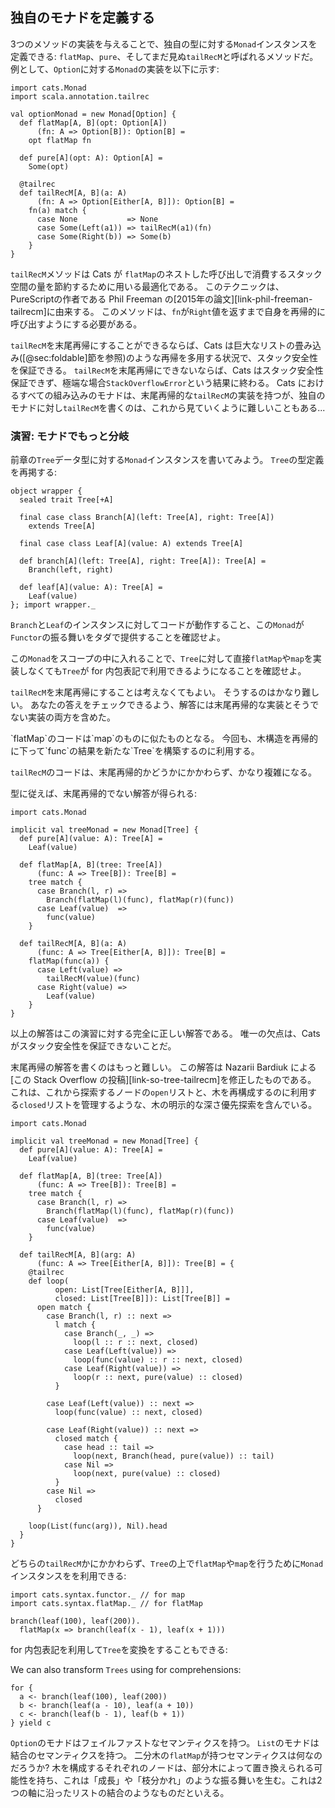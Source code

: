 ## 独自のモナドを定義する

3つのメソッドの実装を与えることで、独自の型に対する`Monad`インスタンスを定義できる:
`flatMap`、`pure`、そしてまだ見ぬ`tailRecM`と呼ばれるメソッドだ。
例として、`Option`に対する`Monad`の実装を以下に示す:

```tut:book:silent
import cats.Monad
import scala.annotation.tailrec

val optionMonad = new Monad[Option] {
  def flatMap[A, B](opt: Option[A])
      (fn: A => Option[B]): Option[B] =
    opt flatMap fn

  def pure[A](opt: A): Option[A] =
    Some(opt)

  @tailrec
  def tailRecM[A, B](a: A)
      (fn: A => Option[Either[A, B]]): Option[B] =
    fn(a) match {
      case None           => None
      case Some(Left(a1)) => tailRecM(a1)(fn)
      case Some(Right(b)) => Some(b)
    }
}
```

`tailRecM`メソッドは Cats が `flatMap`のネストした呼び出しで消費するスタック空間の量を節約するために用いる最適化である。
このテクニックは、PureScriptの作者である Phil Freeman の[2015年の論文][link-phil-freeman-tailrecm]に由来する。
このメソッドは、`fn`が`Right`値を返すまで自身を再帰的に呼び出すようにする必要がある。

`tailRecM`を末尾再帰にすることができるならば、Cats は巨大なリストの畳み込み([@sec:foldable]節を参照)のような再帰を多用する状況で、スタック安全性を保証できる。
`tailRecM`を末尾再帰にできないならば、Cats はスタック安全性保証できず、極端な場合`StackOverflowError`という結果に終わる。
Cats におけるすべての組み込みのモナドは、末尾再帰的な`tailRecM`の実装を持つが、独自のモナドに対し`tailRecM`を書くのは、これから見ていくように難しいこともある...

### 演習: モナドでもっと分岐

前章の`Tree`データ型に対する`Monad`インスタンスを書いてみよう。
`Tree`の型定義を再掲する:

```tut:book:silent
object wrapper {
  sealed trait Tree[+A]

  final case class Branch[A](left: Tree[A], right: Tree[A])
    extends Tree[A]

  final case class Leaf[A](value: A) extends Tree[A]

  def branch[A](left: Tree[A], right: Tree[A]): Tree[A] =
    Branch(left, right)

  def leaf[A](value: A): Tree[A] =
    Leaf(value)
}; import wrapper._
```

`Branch`と`Leaf`のインスタンスに対してコードが動作すること、この`Monad`が`Functor`の振る舞いをタダで提供することを確認せよ。

この`Monad`をスコープの中に入れることで、`Tree`に対して直接`flatMap`や`map`を実装しなくても`Tree`が for 内包表記で利用できるようになることを確認せよ。

`tailRecM`を末尾再帰にすることは考えなくてもよい。
そうするのはかなり難しい。
あなたの答えをチェックできるよう、解答には末尾再帰的な実装とそうでない実装の両方を含めた。

<div class="solution">
`flatMap`のコードは`map`のものに似たものとなる。
今回も、木構造を再帰的に下って`func`の結果を新たな`Tree`を構築するのに利用する。

`tailRecM`のコードは、末尾再帰的かどうかにかかわらず、かなり複雑になる。

型に従えば、末尾再帰的でない解答が得られる:

```tut:book:silent
import cats.Monad

implicit val treeMonad = new Monad[Tree] {
  def pure[A](value: A): Tree[A] =
    Leaf(value)

  def flatMap[A, B](tree: Tree[A])
      (func: A => Tree[B]): Tree[B] =
    tree match {
      case Branch(l, r) =>
        Branch(flatMap(l)(func), flatMap(r)(func))
      case Leaf(value)  =>
        func(value)
    }

  def tailRecM[A, B](a: A)
      (func: A => Tree[Either[A, B]]): Tree[B] =
    flatMap(func(a)) {
      case Left(value) =>
        tailRecM(value)(func)
      case Right(value) =>
        Leaf(value)
    }
}
```

以上の解答はこの演習に対する完全に正しい解答である。
唯一の欠点は、Cats がスタック安全性を保証できないことだ。

末尾再帰の解答を書くのはもっと難しい。
この解答は Nazarii Bardiuk による[この Stack Overflow の投稿][link-so-tree-tailrecm]を修正したものである。
これは、これから探索するノードの`open`リストと、木を再構成するのに利用する`closed`リストを管理するような、木の明示的な深さ優先探索を含んでいる。

```tut:book:silent
import cats.Monad

implicit val treeMonad = new Monad[Tree] {
  def pure[A](value: A): Tree[A] =
    Leaf(value)

  def flatMap[A, B](tree: Tree[A])
      (func: A => Tree[B]): Tree[B] =
    tree match {
      case Branch(l, r) =>
        Branch(flatMap(l)(func), flatMap(r)(func))
      case Leaf(value)  =>
        func(value)
    }

  def tailRecM[A, B](arg: A)
      (func: A => Tree[Either[A, B]]): Tree[B] = {
    @tailrec
    def loop(
          open: List[Tree[Either[A, B]]],
          closed: List[Tree[B]]): List[Tree[B]] =
      open match {
        case Branch(l, r) :: next =>
          l match {
            case Branch(_, _) =>
              loop(l :: r :: next, closed)
            case Leaf(Left(value)) =>
              loop(func(value) :: r :: next, closed)
            case Leaf(Right(value)) =>
              loop(r :: next, pure(value) :: closed)
          }

        case Leaf(Left(value)) :: next =>
          loop(func(value) :: next, closed)

        case Leaf(Right(value)) :: next =>
          closed match {
            case head :: tail =>
              loop(next, Branch(head, pure(value)) :: tail)
            case Nil =>
              loop(next, pure(value) :: closed)
          }
        case Nil =>
          closed
      }

    loop(List(func(arg)), Nil).head
  }
}
```

どちらの`tailRecM`かにかかわらず、`Tree`の上で`flatMap`や`map`を行うために`Monad`インスタンスをを利用できる:

```tut:book:silent
import cats.syntax.functor._ // for map
import cats.syntax.flatMap._ // for flatMap
```

```tut:book
branch(leaf(100), leaf(200)).
  flatMap(x => branch(leaf(x - 1), leaf(x + 1)))
```

for 内包表記を利用して`Tree`を変換をすることもできる:

We can also transform `Trees` using for comprehensions:

```tut:book
for {
  a <- branch(leaf(100), leaf(200))
  b <- branch(leaf(a - 10), leaf(a + 10))
  c <- branch(leaf(b - 1), leaf(b + 1))
} yield c
```

`Option`のモナドはフェイルファストなセマンティクスを持つ。
`List`のモナドは結合のセマンティクスを持つ。
二分木の`flatMap`が持つセマンティクスは何なのだろうか?
木を構成するそれぞれのノードは、部分木によって置き換えられる可能性を持ち、これは「成長」や「枝分かれ」のような振る舞いを生む。これは2つの軸に沿ったリストの結合のようなものだといえる。
</div>
